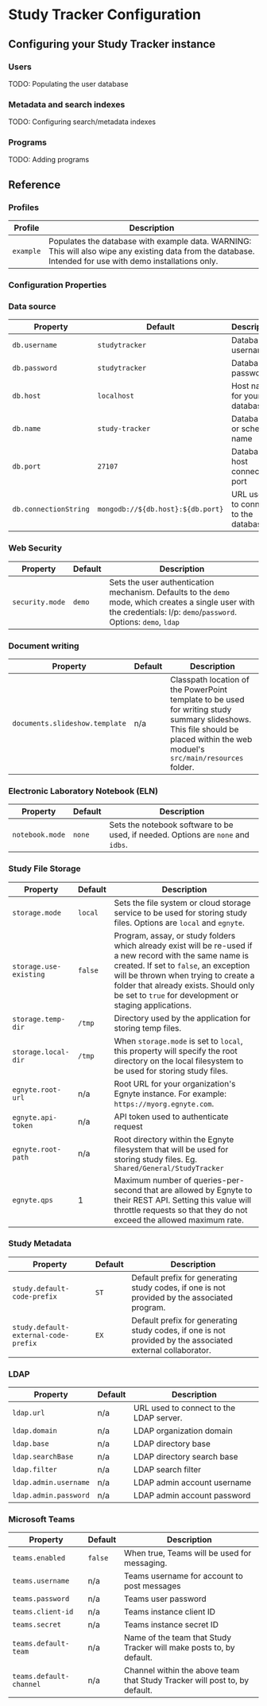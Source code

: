 # Study Tracker Configuration

## Configuring your Study Tracker instance

### Users

TODO: Populating the user database

### Metadata and search indexes

TODO: Configuring search/metadata indexes

### Programs

TODO: Adding programs

## Reference

### Profiles

| Profile | Description |
| ------- | ----------- |
| `example` | Populates the database with example data. WARNING: This will also wipe any existing data from the database. Intended for use with demo installations only. |

### Configuration Properties

### Data source

| Property | Default | Description |
| -------- | ------- | ----------- |
| `db.username` | `studytracker` | Database username |
| `db.password` | `studytracker` | Databas password |
| `db.host` | `localhost` | Host name for your database |
| `db.name` | `study-tracker` | Database or schema name |
| `db.port` | `27107` | Database host connection port |
| `db.connectionString` | `mongodb://${db.host}:${db.port}` | URL used to connect to the database |

### Web Security

| Property | Default | Description |
| -------- | ------- | ----------- |
| `security.mode` | `demo` | Sets the user authentication mechanism. Defaults to the `demo` mode, which creates a single user with the credentials: l/p: `demo`/`password`. Options: `demo`, `ldap` |

### Document writing

| Property | Default | Description |
| -------- | ------- | ----------- |
| `documents.slideshow.template` | n/a | Classpath location of the PowerPoint template to be used for writing study summary slideshows. This file should be placed within the web moduel's `src/main/resources` folder. |

### Electronic Laboratory Notebook (ELN)

| Property | Default | Description |
| -------- | ------- | ----------- |
| `notebook.mode` | `none` | Sets the notebook software to be used, if needed. Options are `none` and `idbs`. |

### Study File Storage

| Property | Default | Description |
| -------- | ------- | ----------- |
| `storage.mode` | `local` | Sets the file system or cloud storage service to be used for storing study files. Options are `local` and `egnyte`.  |
| `storage.use-existing` | `false` | Program, assay, or study folders which already exist will be re-used if a new record with the same name is created. If set to `false`, an exception will be thrown when trying to create a folder that already exists. Should only be set to `true` for development or staging applications. |
| `storage.temp-dir` | `/tmp` | Directory used by the application for storing temp files. |
| `storage.local-dir` | `/tmp` | When `storage.mode` is set to `local`, this property will specify the root directory on the local filesystem to be used for storing study files. |
| `egnyte.root-url` | n/a | Root URL for your organization's Egnyte instance. For example: `https://myorg.egnyte.com`. |
| `egnyte.api-token` | n/a | API token used to authenticate request |
| `egnyte.root-path` | n/a | Root directory within the Egnyte filesystem that will be used for storing study files. Eg. `Shared/General/StudyTracker` |
| `egnyte.qps` | 1 | Maximum number of queries-per-second that are allowed by Egnyte to their REST API. Setting this value will throttle requests so that they do not exceed the allowed maximum rate. |

### Study Metadata

| Property | Default | Description |
| -------- | ------- | ----------- |
| `study.default-code-prefix` | `ST` | Default prefix for generating study codes, if one is not provided by the associated program. |
| `study.default-external-code-prefix` | `EX` | Default prefix for generating study codes, if one is not provided by the associated external collaborator. |

### LDAP

| Property | Default | Description |
| -------- | ------- | ----------- |
| `ldap.url` | n/a | URL used to connect to the LDAP server. |
| `ldap.domain` | n/a | LDAP organization domain |
| `ldap.base` | n/a | LDAP directory base |
| `ldap.searchBase` | n/a | LDAP directory search base |
| `ldap.filter` | n/a | LDAP search filter |
| `ldap.admin.username` | n/a | LDAP admin account username |
| `ldap.admin.password` | n/a | LDAP admin account password |

### Microsoft Teams

| Property | Default | Description |
| -------- | ------- | ----------- |
| `teams.enabled` | `false` | When true, Teams will be used for messaging. |
| `teams.username` | n/a | Teams username for account to post messages |
| `teams.password` | n/a | Teams user password |
| `teams.client-id` | n/a | Teams instance client ID |
| `teams.secret` | n/a | Teams instance secret ID |
| `teams.default-team` | n/a | Name of the team that Study Tracker will make posts to, by default. |
| `teams.default-channel` | n/a | Channel within the above team that Study Tracker will post to, by default. |